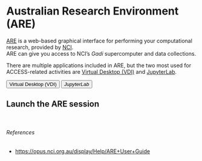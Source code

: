 # Australian Research Environment (ARE)

<a href="https://are-auth.nci.org.au/" target="_blank">ARE</a> is a web-based graphical interface for performing your computational research, provided by <a href="https://nci.org.au/" target="_blank">NCI</a>.
<br>
ARE can give you access to NCI’s <i>Gadi</i> supercomputer and data collections.


There are multiple applications included in ARE, but the two most used for ACCESS-related activities are <a href="#vdi">Virtual Desktop (VDI)</a> and <a href="#jupyterlab">JupyterLab</a>.

<!-- Tab labels -->
<div class="tabLabels" label="are-apps">
    <button id="vdi">Virtual Desktop (VDI)</i></button>
    <button id="jupyterlab"><i>JupyterLab</i></button>
</div>

## Launch the ARE session
<!-- Tab contents -->
<div class="tabContents" label="are-apps">
    <!-- 
    --
    --
    VDI
    --
    --
     -->
    <div>
    </div>
    <!-- 
    --
    --
    Jupyterlab
    --
    --
     -->
    <div>
    </div>
</div>
<!-- End of tab contents -->


<br>
<h6>References</h6>
<ul class="references">
    <li>
        <a href = "https://opus.nci.org.au/display/Help/ARE+User+Guide" target="_blank">https://opus.nci.org.au/display/Help/ARE+User+Guide</a>
    </li>
</ul>